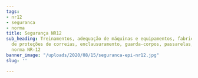```yaml
---
tags:
- nr12
- seguranca
- norma
title: Segurança NR12
sub_heading: Treinamentos, adequação de máquinas e equipamentos, fabricação e instalação
  de proteções de correias, enclausuramento, guarda-corpos, passarelas, conforme a
  norma NR-12
banner_image: "/uploads/2020/08/15/seguranca-epi-nr12.jpg"
slug: ''

---
```

